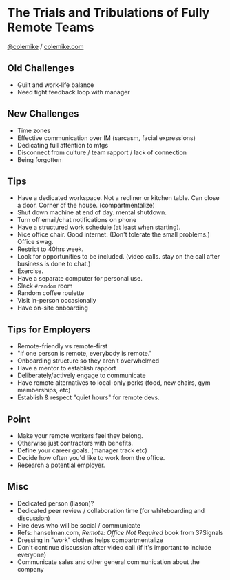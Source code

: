 # The Trials and Tribulations of Fully Remote Teams

[@colemike](https://twitter.com/colemike) / [colemike.com](http://colemike.com/)

## Old Challenges

* Guilt and work-life balance
* Need tight feedback loop with manager

## New Challenges

* Time zones
* Effective communication over IM (sarcasm, facial expressions)
* Dedicating full attention to mtgs
* Disconnect from culture / team rapport / lack of connection
* Being forgotten

## Tips

* Have a dedicated workspace. Not a recliner or kitchen table. Can close a door. Corner of the house. (compartmentalize)
* Shut down machine at end of day. mental shutdown.
* Turn off email/chat notifications on phone
* Have a structured work schedule (at least when starting).
* Nice office chair. Good internet. (Don't tolerate the small problems.) Office swag.
* Restrict to 40hrs week.
* Look for opportunities to be included. (video calls. stay on the call after business is done to chat.)
* Exercise.
* Have a separate computer for personal use.
* Slack `#random` room
* Random coffee roulette
* Visit in-person occasionally
* Have on-site onboarding

## Tips for Employers

* Remote-friendly vs remote-first
* "If one person is remote, everybody is remote."
* Onboarding structure so they aren't overwhelmed
* Have a mentor to establish rapport
* Deliberately/actively engage to communicate
* Have remote alternatives to local-only perks (food, new chairs, gym memberships, etc)
* Establish & respect "quiet hours" for remote devs.

## Point

* Make your remote workers feel they belong.
* Otherwise just contractors with benefits.
* Define your career goals. (manager track etc)
* Decide how often you'd like to work from the office.
* Research a potential employer.

## Misc

* Dedicated person (liason)?
* Dedicated peer review / collaboration time (for whiteboarding and discussion)
* Hire devs who will be social / communicate
* Refs: hanselman.com, *Remote: Office Not Required* book from 37Signals
* Dressing in "work" clothes helps compartmentalize
* Don't continue discussion after video call (if it's important to include everyone)
* Communicate sales and other general communication about the company
